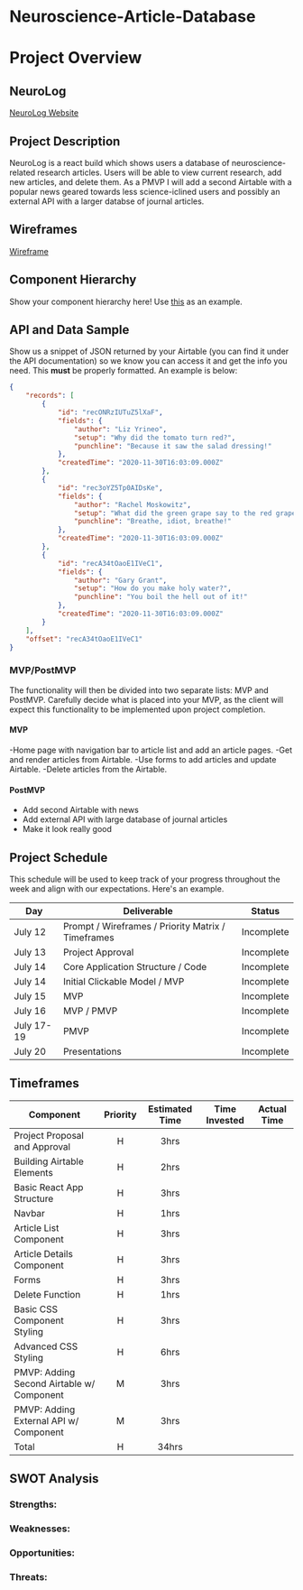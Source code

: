 # Neuroscience-Article-Database

# Project Overview

## NeuroLog

[NeuroLog Website](URL)

## Project Description

NeuroLog is a react build which shows users a database of neuroscience-related research articles. Users will be able to view current research, add new articles, and delete them. As a PMVP I will add a second Airtable with a popular news geared towards less science-iclined users and possibly an external API with a larger databse of journal articles.

## Wireframes

[Wireframe](https://wireframe.cc/IsDCjP)

## Component Hierarchy
Show your component hierarchy here! Use [this](https://cms-assets.tutsplus.com/uploads/users/1795/posts/30352/image/GettingStartedWithReduxTutorial-React-Component-Structure.png) as an example.

## API and Data Sample

Show us a snippet of JSON returned by your Airtable (you can find it under the API documentation) so we know you can access it and get the info you need. This __must__ be properly formatted. An example is below:

```json
{
    "records": [
        {
            "id": "recONRzIUTuZ5lXaF",
            "fields": {
                "author": "Liz Yrineo",
                "setup": "Why did the tomato turn red?",
                "punchline": "Because it saw the salad dressing!"
            },
            "createdTime": "2020-11-30T16:03:09.000Z"
        },
        {
            "id": "rec3oYZ5Tp0AIDsKe",
            "fields": {
                "author": "Rachel Moskowitz",
                "setup": "What did the green grape say to the red grape?",
                "punchline": "Breathe, idiot, breathe!"
            },
            "createdTime": "2020-11-30T16:03:09.000Z"
        },
        {
            "id": "recA34tOaoE1IVeC1",
            "fields": {
                "author": "Gary Grant",
                "setup": "How do you make holy water?",
                "punchline": "You boil the hell out of it!"
            },
            "createdTime": "2020-11-30T16:03:09.000Z"
        }
    ],
    "offset": "recA34tOaoE1IVeC1"
}
```

### MVP/PostMVP

The functionality will then be divided into two separate lists: MVP and PostMVP.  Carefully decide what is placed into your MVP, as the client will expect this functionality to be implemented upon project completion.  

#### MVP 

-Home page with navigation bar to article list and add an article pages.
-Get and render articles from Airtable.
-Use forms to add articles and update Airtable.
-Delete articles from the Airtable.


#### PostMVP  

- Add second Airtable with news
- Add external API with large database of journal articles
- Make it look really good

## Project Schedule

This schedule will be used to keep track of your progress throughout the week and align with our expectations. Here's an example.

|  Day | Deliverable | Status
|---|---| ---|
|July 12| Prompt / Wireframes / Priority Matrix / Timeframes | Incomplete
|July 13| Project Approval | Incomplete
|July 14| Core Application Structure / Code | Incomplete
|July 14| Initial Clickable Model / MVP | Incomplete
|July 15| MVP | Incomplete
|July 16| MVP / PMVP | Incomplete
|July 17-19 | PMVP| Incomplete
|July 20| Presentations | Incomplete

## Timeframes

| Component | Priority | Estimated Time | Time Invested | Actual Time |
| --- | :---: |  :---: | :---: | :---: |
| Project Proposal and Approval | H | 3hrs|  |  |
| Building Airtable Elements | H | 2hrs|  |  |
| Basic React App Structure | H | 3hrs|  |  |
| Navbar | H | 1hrs|  |  |
| Article List Component | H | 3hrs|  |  |
| Article Details Component | H | 3hrs|  |  |
| Forms | H | 3hrs|  |  |
| Delete Function | H | 1hrs|  |  |
| Basic CSS Component Styling | H | 3hrs|  |  |
| Advanced CSS Styling | H | 6hrs|  |  |
| PMVP: Adding Second Airtable w/ Component| M | 3hrs|  |  |
| PMVP: Adding External API w/ Component | M | 3hrs|  |  |
| Total | H | 34hrs|  |  |

## SWOT Analysis

### Strengths:

### Weaknesses:

### Opportunities:

### Threats:
